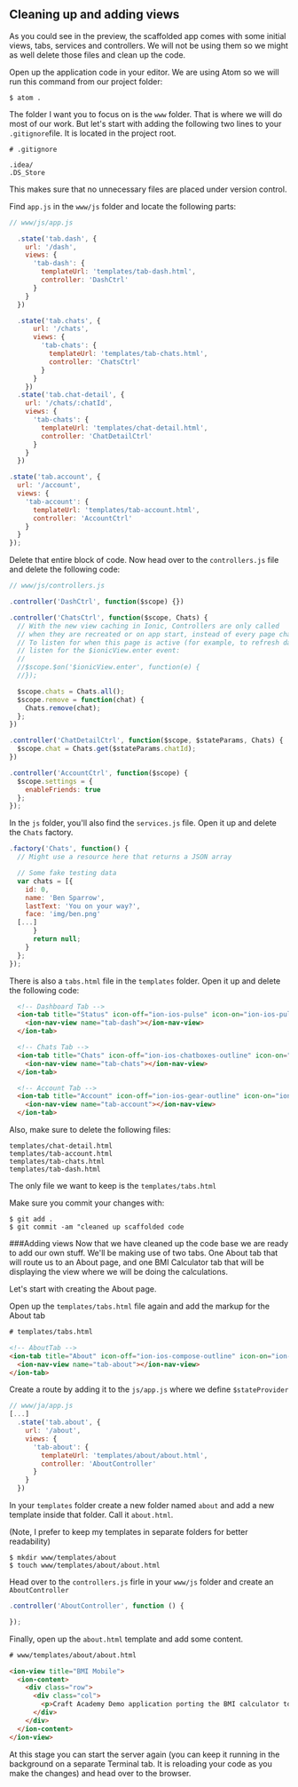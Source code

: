 ## Cleaning up and adding views
As you could see in the preview, the scaffolded app comes with some initial views, tabs, services and controllers. We will not be using them so we might as well delete those files and clean up the code. 

Open up the application code in your editor. We are using Atom so we will run this command from our project folder:
```
$ atom .
```
The folder I want you to focus on is the `www` folder. That is where we will do most of our work. But let's start with adding the following two lines to your `.gitignore`file. It is located in the project root.
```
# .gitignore

.idea/
.DS_Store
```
This makes sure that no unnecessary files are placed under version control.

Find `app.js` in the `www/js` folder and locate the following parts:
```javascript
// www/js/app.js

  .state('tab.dash', {
    url: '/dash',
    views: {
      'tab-dash': {
        templateUrl: 'templates/tab-dash.html',
        controller: 'DashCtrl'
      }
    }
  })

  .state('tab.chats', {
      url: '/chats',
      views: {
        'tab-chats': {
          templateUrl: 'templates/tab-chats.html',
          controller: 'ChatsCtrl'
        }
      }
    })
  .state('tab.chat-detail', {
    url: '/chats/:chatId',
    views: {
      'tab-chats': {
        templateUrl: 'templates/chat-detail.html',
        controller: 'ChatDetailCtrl'
      }
    }
  })

.state('tab.account', {
  url: '/account',
  views: {
    'tab-account': {
      templateUrl: 'templates/tab-account.html',
      controller: 'AccountCtrl'
    }
  }
});
 ```
 
Delete that entire block of code. Now head over to the `controllers.js` file and delete the following code: 
```javascript
// www/js/controllers.js

.controller('DashCtrl', function($scope) {})

.controller('ChatsCtrl', function($scope, Chats) {
  // With the new view caching in Ionic, Controllers are only called
  // when they are recreated or on app start, instead of every page change.
  // To listen for when this page is active (for example, to refresh data),
  // listen for the $ionicView.enter event:
  //
  //$scope.$on('$ionicView.enter', function(e) {
  //});

  $scope.chats = Chats.all();
  $scope.remove = function(chat) {
    Chats.remove(chat);
  };
})

.controller('ChatDetailCtrl', function($scope, $stateParams, Chats) {
  $scope.chat = Chats.get($stateParams.chatId);
})

.controller('AccountCtrl', function($scope) {
  $scope.settings = {
    enableFriends: true
  };
});
```

In the `js` folder, you'll also find the `services.js` file. Open it up and delete the `Chats` factory.
```javascript
.factory('Chats', function() {
  // Might use a resource here that returns a JSON array

  // Some fake testing data
  var chats = [{
    id: 0,
    name: 'Ben Sparrow',
    lastText: 'You on your way?',
    face: 'img/ben.png'
  [...]
      }
      return null;
    }
  };
});
```

There is also a `tabs.html` file in the `templates` folder. Open it up and delete the following code:
```html
  <!-- Dashboard Tab -->
  <ion-tab title="Status" icon-off="ion-ios-pulse" icon-on="ion-ios-pulse-strong" href="#/tab/dash">
    <ion-nav-view name="tab-dash"></ion-nav-view>
  </ion-tab>

  <!-- Chats Tab -->
  <ion-tab title="Chats" icon-off="ion-ios-chatboxes-outline" icon-on="ion-ios-chatboxes" href="#/tab/chats">
    <ion-nav-view name="tab-chats"></ion-nav-view>
  </ion-tab>

  <!-- Account Tab -->
  <ion-tab title="Account" icon-off="ion-ios-gear-outline" icon-on="ion-ios-gear" href="#/tab/account">
    <ion-nav-view name="tab-account"></ion-nav-view>
  </ion-tab>
```

Also, make sure to delete the following files:
```
templates/chat-detail.html
templates/tab-account.html
templates/tab-chats.html
templates/tab-dash.html
```
The only file we want to keep is the `templates/tabs.html` 

Make sure you commit your changes with:
```
$ git add . 
$ git commit -am "cleaned up scaffolded code
```

###Adding views
Now that we have cleaned up the code base we are ready to add our own stuff. We'll be making use of two tabs. One About tab that will route us to an About page, and one BMI Calculator tab that will be displaying the view where we will be doing the calculations. 

Let's start with creating the About page.

Open up the `templates/tabs.html` file again and add the markup for the About tab
```html
# templates/tabs.html

<!-- AboutTab -->
<ion-tab title="About" icon-off="ion-ios-compose-outline" icon-on="ion-ios-compose" href="#/tab/about">
  <ion-nav-view name="tab-about"></ion-nav-view>
</ion-tab>
```

Create a route by adding it to the `js/app.js` where we define `$stateProvider` 

```javascript
// www/ja/app.js
[...]
  .state('tab.about', {
    url: '/about',
    views: {
      'tab-about': {
        templateUrl: 'templates/about/about.html',
        controller: 'AboutController'
      }
    }
  })
```
In your `templates` folder create a new folder named `about` and add a new template inside that folder. Call it `about.html`.

(Note, I prefer to keep my templates in separate folders for better readability)

```
$ mkdir www/templates/about
$ touch www/templates/about/about.html
```

Head over to the `controllers.js` firle in your `www/js` folder and create an `AboutController`

```javascript
.controller('AboutController', function () {

});
```
Finally, open up the `about.html` template and add some content.
```html
# www/templates/about/about.html

<ion-view title="BMI Mobile">
  <ion-content>
    <div class="row">
      <div class="col">
        <p>Craft Academy Demo application porting the BMI calculator to Ionic.</p>
      </div>
    </div>
  </ion-content>
</ion-view>
```
At this stage you can start the server again (you can keep it running in the background on a separate Terminal tab. It is reloading your code as you make the changes) and head over to the browser. 






